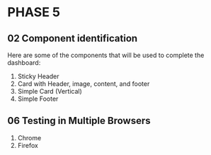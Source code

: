 # PHASE 5

## 02 Component identification
Here are some of the components that will be used to complete the dashboard:

1. Sticky Header
2. Card with Header, image, content, and footer
3. Simple Card (Vertical)
4. Simple Footer

## 06 Testing in Multiple Browsers

1. Chrome
2. Firefox